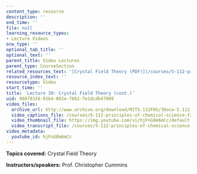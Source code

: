 ```yaml
---
content_type: resource
description: ''
end_time: ''
file: null
learning_resource_types:
- Lecture Videos
ocw_type: ''
optional_tab_title: ''
optional_text: ''
parent_title: Video Lectures
parent_type: CourseSection
related_resources_text: '[Crystal Field Theory (PDF)](/courses/5-112-principles-of-chemical-science-fall-2005/resources/lecture29_30)'
resource_index_text: ''
resourcetype: Video
start_time: ''
title: 'Lecture 30: Crystal Field Theory (cont.)'
uid: 96670326-01b4-062e-7662-7e1dcdb47969
video_files:
  archive_url: http://www.archive.org/download/MIT5.112F05/30ocw-5.112-28nov2005-220k.mp4
  video_captions_file: /courses/5-112-principles-of-chemical-science-fall-2005/1d43c7a3cd4d53188d9b7f0af51a6ec3_hjFnG8m6mCc.vtt
  video_thumbnail_file: https://img.youtube.com/vi/hjFnG8m6mCc/default.jpg
  video_transcript_file: /courses/5-112-principles-of-chemical-science-fall-2005/b108ff2f9b880a9a018225a8d0676d97_hjFnG8m6mCc.pdf
video_metadata:
  youtube_id: hjFnG8m6mCc
---
```


**Topics covered:** Crystal Field Theory

**Instructors/speakers:** Prof. Christopher Cummins



